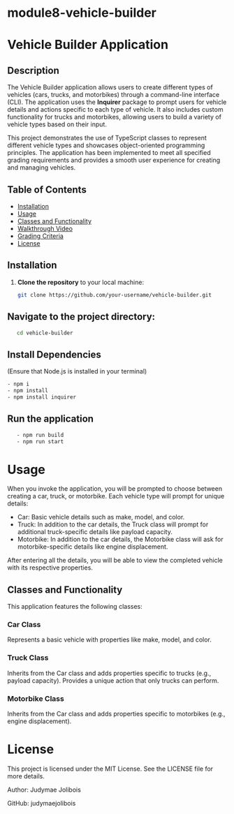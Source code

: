 # module8-vehicle-builder

# Vehicle Builder Application

## Description

The Vehicle Builder application allows users to create different types of vehicles (cars, trucks, and motorbikes) through a command-line interface (CLI). The application uses the **Inquirer** package to prompt users for vehicle details and actions specific to each type of vehicle. It also includes custom functionality for trucks and motorbikes, allowing users to build a variety of vehicle types based on their input.

This project demonstrates the use of TypeScript classes to represent different vehicle types and showcases object-oriented programming principles. The application has been implemented to meet all specified grading requirements and provides a smooth user experience for creating and managing vehicles.

## Table of Contents

- [Installation](#installation)
- [Usage](#usage)
- [Classes and Functionality](#classes-and-functionality)
- [Walkthrough Video](#walkthrough-video)
- [Grading Criteria](#grading-criteria)
- [License](#license)

## Installation

1. **Clone the repository** to your local machine:
   ```bash
   git clone https://github.com/your-username/vehicle-builder.git
   ```

## Navigate to the project directory:

```bash
   cd vehicle-builder
```

## Install Dependencies

(Ensure that Node.js is installed in your terminal)

```bash
- npm i
- npm install
- npm install inquirer
```

## Run the application

```bash
   - npm run build
   - npm run start
```

# Usage

When you invoke the application, you will be prompted to choose between creating a car, truck, or motorbike. Each vehicle type will prompt for unique details:

- Car: Basic vehicle details such as make, model, and color.
- Truck: In addition to the car details, the Truck class will prompt for additional truck-specific details like payload capacity.
- Motorbike: In addition to the car details, the Motorbike class will ask for motorbike-specific details like engine displacement.

After entering all the details, you will be able to view the completed vehicle with its respective properties.

## Classes and Functionality

This application features the following classes:

### Car Class

Represents a basic vehicle with properties like make, model, and color.

### Truck Class

Inherits from the Car class and adds properties specific to trucks (e.g., payload capacity).
Provides a unique action that only trucks can perform.

### Motorbike Class

Inherits from the Car class and adds properties specific to motorbikes (e.g., engine displacement).

# License

This project is licensed under the MIT License. See the LICENSE file for more details.

Author: Judymae Jolibois

GitHub: judymaejolibois
